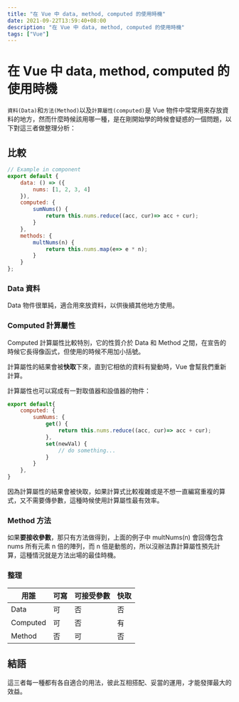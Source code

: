 ```yaml
---
title: "在 Vue 中 data, method, computed 的使用時機"
date: 2021-09-22T13:59:40+08:00
description: "在 Vue 中 data, method, computed 的使用時機"
tags: ["Vue"]
---
```

# 在 Vue 中 data, method, computed 的使用時機

`資料(Data)`和`方法(Method)`以及`計算屬性(computed)`是 Vue 物件中常常用來存放資料的地方，然而什麼時候該用哪一種，是在剛開始學的時候會疑惑的一個問題，以下對這三者做整理分析：

## 比較
```js
// Example in component
export default {
    data: () => ({
        nums: [1, 2, 3, 4]
    }),
    computed: {
        sumNums() {
            return this.nums.reduce((acc, cur)=> acc + cur);
        }
    },
    methods: {
        multNums(n) {
            return this.nums.map(e=> e * n);
        }
    }
};
```

### Data 資料
Data 物件很單純，適合用來放資料，以供後續其他地方使用。

### Computed 計算屬性
Computed 計算屬性比較特別，它的性質介於 Data 和 Method 之間，在宣告的時候它長得像函式，但使用的時候不用加小括號。

計算屬性的結果會被**快取**下來，直到它相依的資料有變動時，Vue 會幫我們重新計算。

計算屬性也可以寫成有一對取值器和設值器的物件：
```js
export default{
    computed: {
        sumNums: {
            get() {
                return this.nums.reduce((acc, cur)=> acc + cur);
            },
            set(newVal) {
                // do something...
            }
        }
    },
}
```
因為計算屬性的結果會被快取，如果計算式比較複雜或是不想一直編寫重複的算式，又不需要傳參數，這種時候使用計算屬性最有效率。

### Method 方法
如果**要接收參數**，那只有方法做得到，上面的例子中 multNums(n) 會回傳包含 nums 所有元素 n 倍的陣列，而 n 倍是動態的，所以沒辦法靠計算屬性預先計算，這種情況就是方法出場的最佳時機。

### 整理
用誰|可寫|可接受參數|快取
-|-|-|-
Data|可|否|否
Computed|可|否|有
Method|否|可|否

## 結語
這三者每一種都有各自適合的用法，彼此互相搭配、妥當的運用，才能發揮最大的效益。